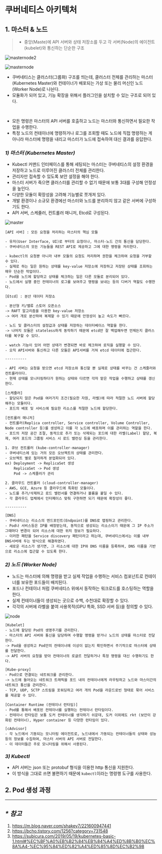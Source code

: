 # 쿠버네티스 아키텍처

## 1. 마스터 & 노드
> - 중앙(Maste)에 API 서버와 상태 저장소를 두고 각 서버(Node)의 에이전트(kubelet)와 통신하는 단순한 구조

![masternode2](https://subicura.com/assets/article_images/2019-05-19-kubernetes-basic-1/master-node.png "master&node")

![masternode](https://mblogthumb-phinf.pstatic.net/MjAxOTA3MzFfMTU5/MDAxNTY0NTQzODk3MDUy.TFrMWLC3yIzhfmhKwfeDG_irYy_E6a513bCH9hoyNswg.qgbONh3Du75bGC--Qr4qaao8bFS-suZVJMs3mr1bIDcg.PNG.shakey7/image.png?type=w800 "master&node")

- 쿠버네티스는 클러스터(그룹화) 구조를 띄는데, 클러스터 전체를 관리하는 마스터(Kubernetes Master)와 컨테이너가 배포되는 가상 또는 물리 머신인 노드(Worker Node)로 나뉜다.
- 모듈화가 되어 있고, 기능 확장을 위해서 플러그인을 설치할 수 있는 구조로 되어 있다.

<br>

- 모든 명령은 마스터의 API 서버를 호출하고 노드는 마스터와 통신하면서 필요한 작업을 수행한다.
- 특정 노드의 컨테이너에 명령하거나 로그를 조회할 때도 노드에 직접 명령하는 게 아니라 마스터에 명령을 내리고 마스터가 노드에 접속하여 대신 결과를 응답한다.

### _1) 마스터 (Kubernetes Master)_

- Kubectl 커맨드 인터페이스를 통해 세팅되는 마스터는 쿠버네티스의 설정 환경을 저장하고 노드로 이루어진 클러스터 전체를 관리한다.
- 관리자만 접속할 수 있도록 보안 설정을 해야 한다.
- 마스터 서버가 죽으면 클러스터를 관리할 수 없기 때문에 보통 3대를 구성해 안정성을 높인다.
- 다양한 모듈이 확장성을 고려해 기능별로 쪼개져 있다.
- 개발 환경이나 소규모 환경에선 마스터와 노드를 분리하지 않고 같은 서버에 구성하기도 한다.
- API 서버, 스케쥴러, 컨트롤러 매니저, Etcd로 구성된다.

![master](https://subicura.com/assets/article_images/2019-05-19-kubernetes-basic-1/kubernetes-master.png "master")

```
[API 서버] : 모든 요청을 처리하는 마스터의 핵심 모듈

- 유저(User Interface, UI)로 부터의 요청이나, 마스터-노드 간의 통신을 담당한다.
- 쿠버네티스의 모든 기능들을 REST API로 제공하고 그에 대한 명령을 처리한다.

- kubectl의 요청뿐 아니라 내부 모듈의 요청도 처리하며 권한을 체크하여 요청을 거부할 수 있다.
- 실제로 하는 일은 원하는 상태를 key-value 저장소에 저장하고 저장된 상태를 조회하는 매우 단순한 작업이다.
- Pod을 노드에 할당하고 상태를 체크하는 일은 다른 모듈로 분리되어 있다.
- 노드에서 실행 중인 컨테이너의 로그를 보여주고 명령을 보내는 등의 디버거 역할도 수행한다.

[Etcd] : 분산 데이터 저장소

- 분산형 키/밸류 스토어 오픈소스
-> RAFT 알고리즘을 이용한 key-value 저장소
-> 여러 개로 분산하여 복제할 수 있기 때문에 안정성이 높고 속도가 빠르다.

- 노드 및 클러스터의 설정값과 상태를 저장하는 데이터베이스 역할을 한다.
-> 나머지 모듈은 stateless하게 동작하기 때문에 etcd만 잘 백업해두면 언제든지 클러스터를 복구할 수 있다.

- watch 기능이 있어 어떤 상태가 변경되면 바로 체크하여 로직을 실행할 수 있다.
- 오직 API서버와 통신하고 다른 모듈은 API서버를 거쳐 etcd 데이터에 접근한다.

----------

- API 서버는 요청을 받으면 etcd 저장소와 통신할 뿐 실제로 상태를 바꾸는 건 스케줄러와 컨트롤러이다.
- 현재 상태를 모니터링하다가 원하는 상태와 다르면 각자 맡은 작업을 수행하고 상태를 갱신한다.

[스케쥴러]
- 할당되지 않은 Pod을 여러가지 조건(필요한 자원, 라벨)에 따라 적절한 노드 서버에 할당해주는 모듈이다.
- 포드의 배포 및 서비스에 필요한 리소스를 적절한 노드에 할당한다.

[컨트롤러 매니저]
- 컨트롤러(Replica controller, Service controller, Volume Controller, Node controller 등)를 생성하고 이를 각 노드에 배포하며 이를 관리하는 역할을 한다.
- 포드의 저장 공간 조절, 동적으로 추가 또는 삭제되는 포드에 대한 라벨(Label) 할당, 복제, 여러 포드의 그룹핑 서비스 시 로드 밸런싱 등을 관리한다.

1. 큐브 컨트롤러 (kube-controller-manager)
- 쿠버네티스에 있는 거의 모든 오브젝트의 상태를 관리한다.
- 오브젝트 별로 철저하게 분업화되어 있다.
ex) Deployment -> ReplicaSet 생성
    ReplicaSet -> Pod 생성
    Pod -> 스케줄러가 관리
    
2. 클라우드 컨트롤러 (cloud-controller-manager)
- AWS, GCE, Azure 등 클라우드에 특화된 모듈이다.
- 노드를 추가/삭제하고 로드 밸런서를 연결하거나 볼륨을 붙일 수 있다.
- 각 클라우드 업체에서 인터페이스 맞춰 구현하면 되기 때문에 확장성이 좋다.

----------

[DNS]
- 쿠버네티스는 리소스의 엔드포인트(Endpoint)를 DNS로 맵핑하고 관리한다.
- Pod나 서비스등은 IP를 배정받는데, 동적으로 생성되는 리소스이기 때문에 그 IP 주소가 그때마다 변경이 되어 리소스에 대한 위치 정보가 필요하다.
- 이러한 패턴을 Service discovery 패턴이라고 하는데, 쿠버네티스에서는 이를 내부 DNS서버에 두는 방식으로 해결하였다.
- 새로운 리소스가 생기면, 그 리소스에 대한 IP와 DNS 이름을 등록하여, DNS 이름을 기반으로 리소스에 접근할 수 있도록 한다.
```

### _2) 노드 (Worker Node)_

- 노드는 마스터에 의해 명령을 받고 실제 작업을 수행하는 서비스 컴포넌트로 컨테이너를 보유한 포드들이 배치된다.
- 포드나 컨테이너 처럼 쿠버네티스 위에서 동작하는 워크로드를 호스팅하는 역할을 한다.
- 실제 컨테이너들이 생성되는 곳으로 수백, 수천대로 확장할 수 있다.
- 각각의 서버에 라벨을 붙여 사용목적(GPU 특화, SSD 서버 등)을 정의할 수 있다.

![node](https://subicura.com/assets/article_images/2019-05-19-kubernetes-basic-1/kubernetes-node.png "node")

```
[Kubelet]
- 노드에 할당된 Pod의 생명주기를 관리한다.
- 마스터의 API 서버와 통신을 담당하며 수행할 명령을 받거나 노드의 상태를 마스터로 전달한다.
-> Pod을 생성하고 Pod안의 컨테이너에 이상이 없는지 확인하면서 주기적으로 마스터에 상태를 전달한다.
-> API 서버의 요청을 받아 컨테이너의 로글르 전달하거나 특정 명령을 대신 수행하기도 한다.

[Kube-proxy]
- Pod으로 연결되는 네트워크를 관리한다.
-> 노드에 들어오는 네트워크 트래픽을 포드 내의 컨테이너에게 라우팅하고 노드와 마스터간의 네트워크 통신을 관리한다.
- TCP, UDP, SCTP 스트림을 포워딩하고 여러 개의 Pod을 라운드로빈 형태로 묶어 서비스를 제공할 수 있다.

[Container Runtime (컨테이너 런타임)]
- Pod를 통해서 배포된 컨테이너를 실행하는 컨테이너 런타임이다.
- 컨테이너 런타임은 보통 도커 컨테이너를 생각하기 쉬운데, 도커 이외에도 rkt (보안이 강화된 컨테이너), Hyper container 등 다양한 런타임이 있다.

[cAdvisor]
- 각 노드에서 기동되는 모니터링 에이전트로, 노드내에서 가동되는 컨테이너들의 상태와 성능등의 정보를 수집하여, 마스터 서버의 API 서버로 전달한다.
- 이 데이터들은 주로 모니터링을 위해서 사용된다.
```

### _3) Kubectl_

- API 서버는 json 또는 protobuf 형식을 이용한 http 통신을 지원한다.
- 이 방식을 그대로 쓰면 불편하기 때문에 `kubectl`이라는 명령행 도구를 사용한다.


## 2. Pod 생성 과정



---
## _* 참고_
1. <https://m.blog.naver.com/shakey7/221600947441>
1. <https://bcho.tistory.com/1256?category=731548>
1. <https://subicura.com/2019/05/19/kubernetes-basic-1.html#%EC%BF%A0%EB%B2%84%EB%84%A4%ED%8B%B0%EC%8A%A4-%EC%95%84%ED%82%A4%ED%85%8D%EC%B2%98>
